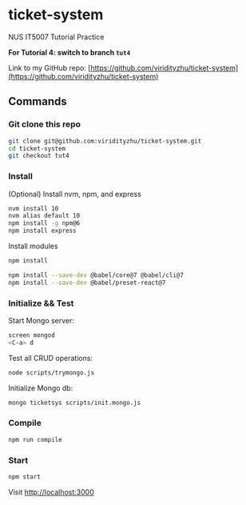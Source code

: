 # ticket-system
NUS IT5007 Tutorial Practice

**For Tutorial 4: switch to branch `tut4`**

Link to my GitHub repo: [https://github.com/viridityzhu/ticket-system](https://github.com/viridityzhu/ticket-system)

## Commands

### Git clone this repo

```sh
git clone git@github.com:viridityzhu/ticket-system.git
cd ticket-system
git checkout tut4
```

### Install

(Optional) Install nvm, npm, and express
```sh
nvm install 10
nvm alias default 10
npm install -g npm@6
npm install express
```

Install modules
```sh
npm install

npm install --save-dev @babel/core@7 @babel/cli@7
npm install --save-dev @babel/preset-react@7
```

### Initialize && Test

Start Mongo server:
```sh
screen mongod
<C-a> d
```
Test all CRUD operations:
```sh
node scripts/trymongo.js
```

Initialize Mongo db:
```sh
mongo ticketsys scripts/init.mongo.js
```
### Compile

```sh
npm run compile
```

### Start

```sh
npm start
```

Visit [http://localhost:3000](http://localhost:3000)